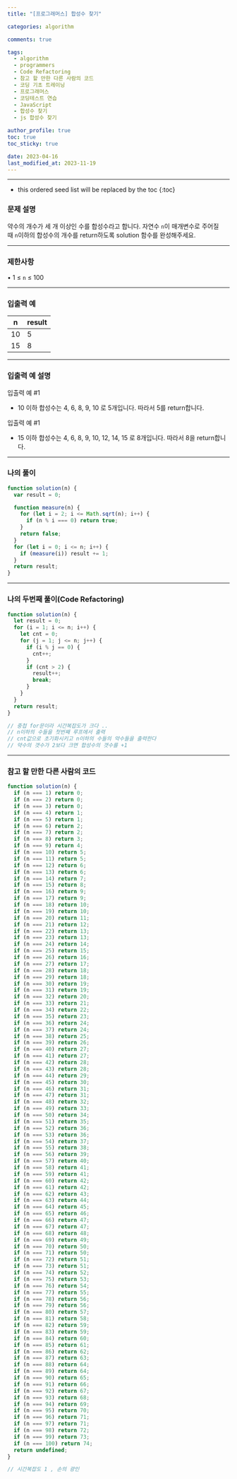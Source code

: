```yaml
---
title: "[프로그래머스] 합성수 찾기"

categories: algorithm

comments: true

tags:
  - algorithm
  - programmers
  - Code Refactoring
  - 참고 할 만한 다른 사람의 코드
  - 코딩 기초 트레이닝
  - 프로그래머스
  - 코딩테스트 연습
  - JavaScript
  - 합성수 찾기
  - js 합성수 찾기

author_profile: true
toc: true
toc_sticky: true

date: 2023-04-16
last_modified_at: 2023-11-19
---
```


---

<!-- prettier-ignore -->
* this ordered seed list will be replaced by the toc 
{:toc}

### 문제 설명

약수의 개수가 세 개 이상인 수를 합성수라고 합니다. 자연수 `n`이 매개변수로 주어질 때 `n`이하의 합성수의 개수를 return하도록 solution 함수를 완성해주세요.

---

### 제한사항

• 1 ≤ `n` ≤ 100

---

### 입출력 예

| n   | result |
| --- | ------ |
| 10  | 5      |
| 15  | 8      |

---

### 입출력 예 설명

입출력 예 #1

- 10 이하 합성수는 4, 6, 8, 9, 10 로 5개입니다. 따라서 5를 return합니다.

입출력 예 #1

- 15 이하 합성수는 4, 6, 8, 9, 10, 12, 14, 15 로 8개입니다. 따라서 8을 return합니다.

---

### 나의 풀이

```jsx
function solution(n) {
  var result = 0;

  function measure(n) {
    for (let i = 2; i <= Math.sqrt(n); i++) {
      if (n % i === 0) return true;
    }
    return false;
  }
  for (let i = 0; i <= n; i++) {
    if (measure(i)) result += 1;
  }
  return result;
}
```

---

### 나의 두번째 풀이(Code Refactoring)

```jsx
function solution(n) {
  let result = 0;
  for (i = 1; i <= n; i++) {
    let cnt = 0;
    for (j = 1; j <= n; j++) {
      if (i % j == 0) {
        cnt++;
      }
      if (cnt > 2) {
        result++;
        break;
      }
    }
  }
  return result;
}

// 중첩 for문이라 시간복잡도가 크다 ..
// n이하의 수들을 첫번째 루프에서 출력
// cnt값으로 초기화시키고 n이하의 수들의 약수들을 출력한다
// 약수의 갯수가 2보다 크면 합성수의 갯수를 +1
```

---

### 참고 할 만한 다른 사람의 코드

```jsx
function solution(n) {
  if (n === 1) return 0;
  if (n === 2) return 0;
  if (n === 3) return 0;
  if (n === 4) return 1;
  if (n === 5) return 1;
  if (n === 6) return 2;
  if (n === 7) return 2;
  if (n === 8) return 3;
  if (n === 9) return 4;
  if (n === 10) return 5;
  if (n === 11) return 5;
  if (n === 12) return 6;
  if (n === 13) return 6;
  if (n === 14) return 7;
  if (n === 15) return 8;
  if (n === 16) return 9;
  if (n === 17) return 9;
  if (n === 18) return 10;
  if (n === 19) return 10;
  if (n === 20) return 11;
  if (n === 21) return 12;
  if (n === 22) return 13;
  if (n === 23) return 13;
  if (n === 24) return 14;
  if (n === 25) return 15;
  if (n === 26) return 16;
  if (n === 27) return 17;
  if (n === 28) return 18;
  if (n === 29) return 18;
  if (n === 30) return 19;
  if (n === 31) return 19;
  if (n === 32) return 20;
  if (n === 33) return 21;
  if (n === 34) return 22;
  if (n === 35) return 23;
  if (n === 36) return 24;
  if (n === 37) return 24;
  if (n === 38) return 25;
  if (n === 39) return 26;
  if (n === 40) return 27;
  if (n === 41) return 27;
  if (n === 42) return 28;
  if (n === 43) return 28;
  if (n === 44) return 29;
  if (n === 45) return 30;
  if (n === 46) return 31;
  if (n === 47) return 31;
  if (n === 48) return 32;
  if (n === 49) return 33;
  if (n === 50) return 34;
  if (n === 51) return 35;
  if (n === 52) return 36;
  if (n === 53) return 36;
  if (n === 54) return 37;
  if (n === 55) return 38;
  if (n === 56) return 39;
  if (n === 57) return 40;
  if (n === 58) return 41;
  if (n === 59) return 41;
  if (n === 60) return 42;
  if (n === 61) return 42;
  if (n === 62) return 43;
  if (n === 63) return 44;
  if (n === 64) return 45;
  if (n === 65) return 46;
  if (n === 66) return 47;
  if (n === 67) return 47;
  if (n === 68) return 48;
  if (n === 69) return 49;
  if (n === 70) return 50;
  if (n === 71) return 50;
  if (n === 72) return 51;
  if (n === 73) return 51;
  if (n === 74) return 52;
  if (n === 75) return 53;
  if (n === 76) return 54;
  if (n === 77) return 55;
  if (n === 78) return 56;
  if (n === 79) return 56;
  if (n === 80) return 57;
  if (n === 81) return 58;
  if (n === 82) return 59;
  if (n === 83) return 59;
  if (n === 84) return 60;
  if (n === 85) return 61;
  if (n === 86) return 62;
  if (n === 87) return 63;
  if (n === 88) return 64;
  if (n === 89) return 64;
  if (n === 90) return 65;
  if (n === 91) return 66;
  if (n === 92) return 67;
  if (n === 93) return 68;
  if (n === 94) return 69;
  if (n === 95) return 70;
  if (n === 96) return 71;
  if (n === 97) return 71;
  if (n === 98) return 72;
  if (n === 99) return 73;
  if (n === 100) return 74;
  return undefined;
}

// 시간복잡도 1 , 손의 광인
```
